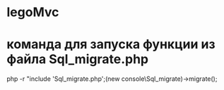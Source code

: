 # legoMvc

# команда для запуска функции из файла Sql_migrate.php
php -r "include 'Sql_migrate.php';(new console\Sql_migrate)->migrate();